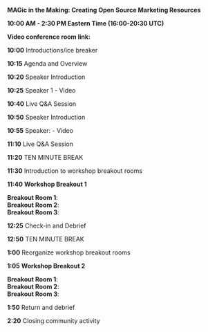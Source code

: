 **MAGic in the Making: Creating Open Source Marketing Resources**

**10:00 AM - 2:30 PM Eastern Time (16:00-20:30 UTC)**

**Video conference room link:**<br>


**10:00** Introductions/ice breaker					

**10:15** Agenda and Overview		

**10:20** Speaker Introduction			

**10:25** Speaker 1 - Video

**10:40** Live Q&A Session 

**10:50** Speaker Introduction	

**10:55** Speaker:  - Video	

**11:10** Live Q&A Session 

**11:20** TEN MINUTE BREAK	

**11:30** Introduction to workshop breakout rooms	

**11:40** **Workshop Breakout 1** 

**Breakout Room 1**:<br> 
**Breakout Room 2**:<br>
**Breakout Room 3**:<br>


**12:25** Check-in and Debrief	

**12:50** TEN MINUTE BREAK	

**1:00** Reorganize workshop breakout rooms

**1:05** **Workshop Breakout 2** 

**Breakout Room 1**:<br> 
**Breakout Room 2**:<br>
**Breakout Room 3**:<br>


**1:50** Return and debrief		

**2:20** Closing community activity	
